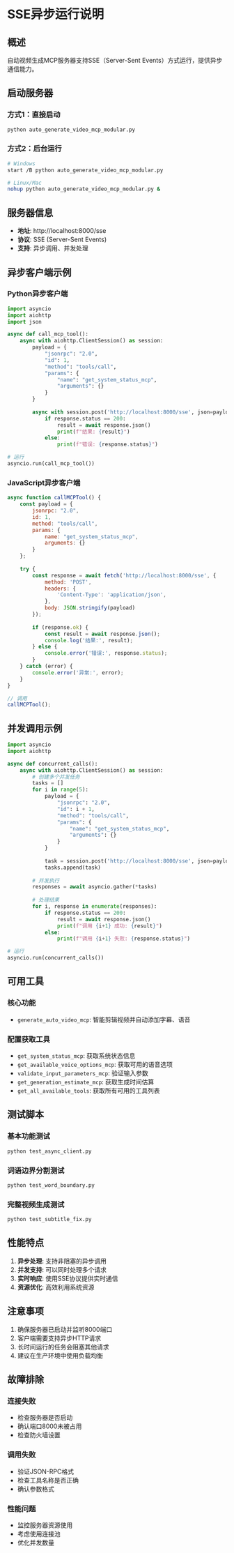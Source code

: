 # SSE异步运行说明

## 概述

自动视频生成MCP服务器支持SSE（Server-Sent Events）方式运行，提供异步通信能力。

## 启动服务器

### 方式1：直接启动
```bash
python auto_generate_video_mcp_modular.py
```

### 方式2：后台运行
```bash
# Windows
start /B python auto_generate_video_mcp_modular.py

# Linux/Mac
nohup python auto_generate_video_mcp_modular.py &
```

## 服务器信息

- **地址**: http://localhost:8000/sse
- **协议**: SSE (Server-Sent Events)
- **支持**: 异步调用、并发处理

## 异步客户端示例

### Python异步客户端

```python
import asyncio
import aiohttp
import json

async def call_mcp_tool():
    async with aiohttp.ClientSession() as session:
        payload = {
            "jsonrpc": "2.0",
            "id": 1,
            "method": "tools/call",
            "params": {
                "name": "get_system_status_mcp",
                "arguments": {}
            }
        }
        
        async with session.post('http://localhost:8000/sse', json=payload) as response:
            if response.status == 200:
                result = await response.json()
                print(f"结果: {result}")
            else:
                print(f"错误: {response.status}")

# 运行
asyncio.run(call_mcp_tool())
```

### JavaScript异步客户端

```javascript
async function callMCPTool() {
    const payload = {
        jsonrpc: "2.0",
        id: 1,
        method: "tools/call",
        params: {
            name: "get_system_status_mcp",
            arguments: {}
        }
    };
    
    try {
        const response = await fetch('http://localhost:8000/sse', {
            method: 'POST',
            headers: {
                'Content-Type': 'application/json',
            },
            body: JSON.stringify(payload)
        });
        
        if (response.ok) {
            const result = await response.json();
            console.log('结果:', result);
        } else {
            console.error('错误:', response.status);
        }
    } catch (error) {
        console.error('异常:', error);
    }
}

// 调用
callMCPTool();
```

## 并发调用示例

```python
import asyncio
import aiohttp

async def concurrent_calls():
    async with aiohttp.ClientSession() as session:
        # 创建多个并发任务
        tasks = []
        for i in range(5):
            payload = {
                "jsonrpc": "2.0",
                "id": i + 1,
                "method": "tools/call",
                "params": {
                    "name": "get_system_status_mcp",
                    "arguments": {}
                }
            }
            
            task = session.post('http://localhost:8000/sse', json=payload)
            tasks.append(task)
        
        # 并发执行
        responses = await asyncio.gather(*tasks)
        
        # 处理结果
        for i, response in enumerate(responses):
            if response.status == 200:
                result = await response.json()
                print(f"调用 {i+1} 成功: {result}")
            else:
                print(f"调用 {i+1} 失败: {response.status}")

# 运行
asyncio.run(concurrent_calls())
```

## 可用工具

### 核心功能
- `generate_auto_video_mcp`: 智能剪辑视频并自动添加字幕、语音

### 配置获取工具
- `get_system_status_mcp`: 获取系统状态信息
- `get_available_voice_options_mcp`: 获取可用的语音选项
- `validate_input_parameters_mcp`: 验证输入参数
- `get_generation_estimate_mcp`: 获取生成时间估算
- `get_all_available_tools`: 获取所有可用的工具列表

## 测试脚本

### 基本功能测试
```bash
python test_async_client.py
```

### 词语边界分割测试
```bash
python test_word_boundary.py
```

### 完整视频生成测试
```bash
python test_subtitle_fix.py
```

## 性能特点

1. **异步处理**: 支持非阻塞的异步调用
2. **并发支持**: 可以同时处理多个请求
3. **实时响应**: 使用SSE协议提供实时通信
4. **资源优化**: 高效利用系统资源

## 注意事项

1. 确保服务器已启动并监听8000端口
2. 客户端需要支持异步HTTP请求
3. 长时间运行的任务会阻塞其他请求
4. 建议在生产环境中使用负载均衡

## 故障排除

### 连接失败
- 检查服务器是否启动
- 确认端口8000未被占用
- 检查防火墙设置

### 调用失败
- 验证JSON-RPC格式
- 检查工具名称是否正确
- 确认参数格式

### 性能问题
- 监控服务器资源使用
- 考虑使用连接池
- 优化并发数量 